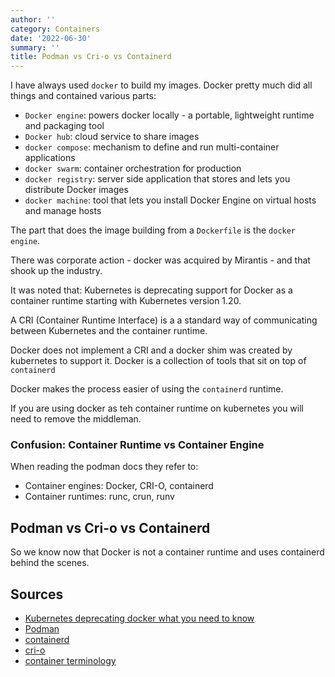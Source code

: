 ```yaml
---
author: ''
category: Containers
date: '2022-06-30'
summary: ''
title: Podman vs Cri-o vs Containerd
---
```


I have always used `docker` to build my images.
Docker pretty much did all things and contained various parts:

* `Docker engine`: powers docker locally - a portable, lightweight runtime and packaging tool
* `Docker hub`: cloud service to share images
* `docker compose`: mechanism to define and run multi-container applications
* `docker swarm`: container orchestration for production
* `docker registry`: server side application that stores and lets you distribute Docker images
* `docker machine`: tool that lets you install Docker Engine on virtual hosts and manage hosts

The part that does the image building from a `Dockerfile` is the `docker engine`.

There was corporate action - docker was acquired by Mirantis - and that shook up the industry.

It was noted that: Kubernetes is deprecating support for Docker as a container runtime starting with Kubernetes version 1.20.

A CRI (Container Runtime Interface) is a a standard way of communicating between Kubernetes and the container runtime.

Docker does not implement a CRI and a docker shim was created by kubernetes to support it.
Docker is a collection of tools that sit on top of `containerd`

Docker makes the process easier of using the `containerd` runtime.

If you are using docker as teh container runtime on kubernetes you will need to remove the middleman.

### Confusion: Container Runtime vs Container Engine

When reading the podman docs they refer to:

* Container engines: Docker, CRI-O, containerd
* Container runtimes: runc, crun, runv

## Podman vs Cri-o vs Containerd

So we know now that Docker is not a container runtime and uses containerd behind the scenes.




## Sources

* [Kubernetes deprecating docker what you need to know](https://acloudguru.com/blog/engineering/kubernetes-is-deprecating-docker-what-you-need-to-know)
* [Podman](https://docs.podman.io/en/latest/)
* [containerd](https://containerd.io/docs/getting-started/)
* [cri-o](https://cri-o.io/)
* [container terminology](https://developers.redhat.com/blog/2018/02/22/container-terminology-practical-introduction)
